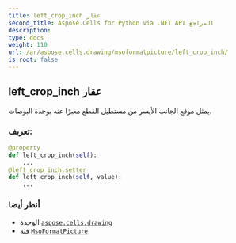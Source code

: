 ```yaml
---
title: left_crop_inch عقار
second_title: Aspose.Cells for Python via .NET API المراجع
description:
type: docs
weight: 110
url: /ar/aspose.cells.drawing/msoformatpicture/left_crop_inch/
is_root: false
---
```

##  left_crop_inch عقار

يمثل موقع الجانب الأيسر من مستطيل القطع معبرًا عنه بوحدة البوصات.
###  تعريف:
```python
@property
def left_crop_inch(self):
    ...
@left_crop_inch.setter
def left_crop_inch(self, value):
    ...
```

###  أنظر أيضا
* الوحدة [`aspose.cells.drawing`](../../)
* فئة [`MsoFormatPicture`](/cells/python-net/ar/aspose.cells.drawing/msoformatpicture)
